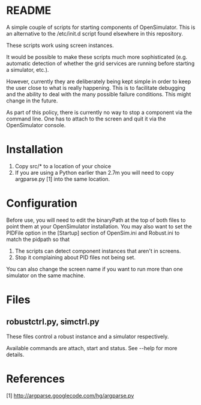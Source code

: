 # README #

A simple couple of scripts for starting components of OpenSimulator.  This is an
alternative to the /etc/init.d script found elsewhere in this repository.

These scripts work using screen instances.

It would be possible to make these scripts much more sophisticated (e.g.
automatic detection of whether the grid services are running before starting a
simulator, etc.).  

However, currently they are deliberately being kept simple in order to keep the
user close to what is really happening.  This is to facilitate debugging and the
ability to deal with the many possible failure conditions.  This might change in
the future.

As part of this policy, there is currently no way to stop a component via the
command line.  One has to attach to the screen and quit it via the OpenSimulator
console.

# Installation #

1. Copy src/* to a location of your choice
2. If you are using a Python earlier than 2.7m you will need to copy argparse.py
[1] into the same location.

# Configuration #

Before use, you will need to edit the binaryPath at the top of both files to
point them at your OpenSimulator installation.  You may also want to set the
PIDFile option in the [Startup] section of OpenSim.ini and Robust.ini to match
the pidpath so that 

1. The scripts can detect component instances that aren't in screens.
2. Stop it complaining about PID files not being set.

You can also change the screen name if you want to run more than one simulator
on the same machine.

# Files #

## robustctrl.py, simctrl.py ##
These files control a robust instance and a simulator respectively.

Available commands are attach, start and status.  See --help for more details.

# References #
[1] http://argparse.googlecode.com/hg/argparse.py
